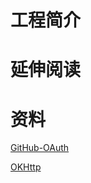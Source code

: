 # 工程简介



# 延伸阅读

# 资料
[GitHub-OAuth](https://docs.github.com/cn/developers/apps/building-github-apps/identifying-and-authorizing-users-for-github-apps)

[OKHttp](https://square.github.io/okhttp/)